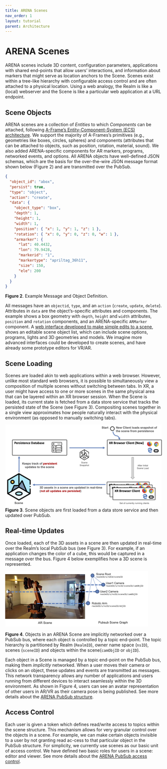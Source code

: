 ```yaml
---
title: ARENA Scenes
nav_order: 1
layout: tutorial
parent: Architecture
---
```


# ARENA Scenes

ARENA scenes include 3D content, configuration parameters, applications with shared end-points that allow users’ interactions, and information about markers that might serve as location anchors to the Scene. Scenes exist within a tree-like hierarchy with configurable access control and are often attached to a physical location. Using a web analogy, the Realm is like a (local) webserver and the Scene is like a particular web application at a URL endpoint.

## Scene Objects

ARENA scenes are a collection of <i>Entities</i> to which <i>Components</i> can be attached, following [A-Frame’s Entity-Component-System (ECS) architecture](https://aframe.io/docs/1.5.0/introduction/entity-component-system.html). We support the majority of A-Frames’s primitives (e.g., geometries like boxes, circles, spheres) and components (attributes that can be attached to objects, such as position, rotation, material, sound). We also added ARENA-specific components for AR markers, programs, networked events, and options. All ARENA objects have well-defined JSON schemas, which are the basis for the over-the-wire JSON message format shown below (Figure 2) and are transmitted over the PubSub.

```json
{
  "object_id": "abox",
  "persist": true,
  "type": "object",
  "action": "create",
  "data": {
    "object_type": "box",
    "depth": 1,
    "height": 1,
    "width": 1,
    "position": { "x": 1, "y": 1, "z": 1 },
    "rotation": { "x": 0, "y": 0, "z": 0, "w": 1 },
    "armarker": {
      "lat": 40.4432,
      "lon": 79.9428,
      "markerid": "1",
      "markertype": "apriltag_36h11",
      "size": 150,
      "ele": 200
    }
  }
}
```

**Figure 2**. Example Message and Object Definition.

All messages have an `objectid`, `type`, and an `action` (`create`, `update`, `delete`). Attributes in `data` are the object’s-specific attributes and components. The example shows a box geometry with `depth`, `height` and `width` attributes, `position` and `rotation` components, and an ARENA-specific `ARMarker` component. A [web interface developed to make simple edits to a scene](/content/overview/build), shows an editable scene object list, which can include scene options, programs, lights and 3D geometries and models. We imagine more advanced interfaces could be developed to create scenes, and have already some prototype editors for VR/AR.

## Scene Loading

Scenes are loaded akin to web applications within a web browser. However, unlike most standard web browsers, it is possible to simultaneously view a composition of multiple scenes without switching between tabs. In XR, a user might have access to one or more scenes in the same physical area that can be layered within an XR browser session. When the Scene is loaded, its current state is fetched from a data store service that tracks the persisted state of the Scene (see Figure 3). Compositing scenes together in a single view approximates how people naturally interact with the physical environment (as opposed to manually switching tabs).

![img](/assets/img/overview/scene-load.png)
**Figure 3**. Scene objects are first loaded from a data store service and then updated over PubSub.

## Real-time Updates

Once loaded, each of the 3D assets in a scene are then updated in real-time over the Realm’s local PubSub bus (see Figure 3). For example, if an application changes the color of a cube, this would be captured in a message over the bus. Figure 4 below exemplifies how a 3D scene is represented.

![img](/assets/img/architecture/scene-pubsub.png)

**Figure 4**. Objects in an ARENA Scene are implicitly networked over a PubSub bus, where each object is controlled by a topic end-point. The topic hierarchy is partitioned by Realm (`RealmID`), owner name space (`nsID`), scenes (`sceneID`) and objects within the scene(`camObjID` or `objID`).

Each object in a Scene is managed by a topic end-point on the PubSub bus, making them <i>implicitly</i> networked. When a user moves their camera or clicks on an object, these updates and events are transmitted as messages. This network transparency allows any number of applications and users running from different devices to interact seamlessly within the 3D environment. As shown in Figure 4, users can see an avatar representation of other users in AR/VR as their camera pose is being published. See more details about the [ARENA PubSub structure](/content/architecture/pubsubac).

## Access Control

Each user is given a token which defines read/write access to topics within the scene structure. This mechanism allows for very granular control over the objects in a scene. For example, we can make certain objects invisible to a user by not granting read ac-cess to that particular object in the PubSub structure. For simplicity, we currently use scenes as our basic unit of access control. We have defined two basic roles for users in a scene: editor and viewer. See more details about the [ARENA PubSub access control](/content/architecture/pubsubac).
